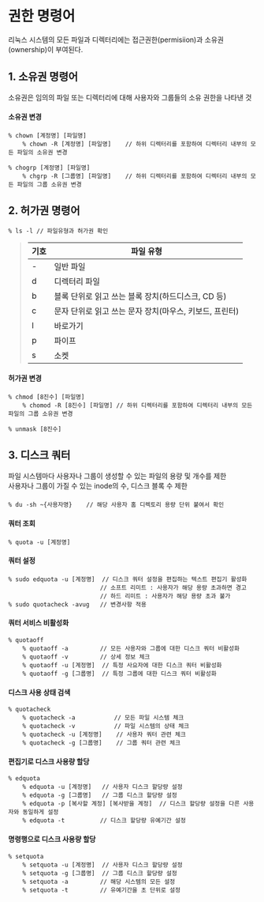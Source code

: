 # 권한 명령어

리눅스 시스템의 모든 파일과 디렉터리에는 접근권한(permisiion)과 소유권(ownership)이 부여된다.  


## 1. 소유권 명령어
소유권은 임의의 파일 또는 디렉터리에 대해 사용자와 그룹들의 소유 권한을 나타낸 것

#### 소유권 변경
    % chown [계정명] [파일명]
        % chown -R [계정명] [파일명]    // 하위 디렉터리를 포함하여 디렉터리 내부의 모든 파일의 소유권 변경
    
    % chogrp [계정명] [파일명]
        % chgrp -R [그룹명] [파일명]    // 하위 디렉터리를 포함하여 디렉터리 내부의 모든 파일의 그룹 소유권 변경

## 2. 허가권 명령어
    % ls -l // 파일유형과 허가권 확인

>|기호|파일 유형|
>|-|-|
>|-|일반 파일|
>|d|디렉터리 파일|
>|b|블록 단위로 읽고 쓰는 블록 장치(하드디스크, CD 등)|
>|c|문자 단위로 읽고 쓰는 문자 장치(마우스, 키보드, 프린터)|
>|l|바로가기|
>|p|파이프|
>|s|소켓|

#### 허가권 변경
    % chmod [8진수] [파일명]        
        % chomod -R [8진수] [파일명] // 하위 디렉터리를 포함하여 디렉터리 내부의 모든 파일의 그룹 소유권 변경

    % unmask [8진수]

## 3. 디스크 쿼터
파일 시스템마다 사용자나 그룹이 생성할 수 있는 파일의 용량 및 개수를 제한    
사용자나 그룹이 가질 수 있는 inode의 수, 디스크 블록 수 제한  

#### 
    % du -sh ~{사용자명}    // 해당 사용자 홈 디렉토리 용량 단위 붙여서 확인
    

#### 쿼터 조회

    % quota -u [계정명]

#### 쿼터 설정

    % sudo edquota -u [계정명]  // 디스크 쿼터 설정을 편집하는 텍스트 편집기 활성화
                              // 소프트 리미트 : 사용자가 해당 용량 초과하면 경고
                              // 하드 리미트 : 사용자가 해당 용량 초과 불가
    % sudo quotacheck -avug   // 변경사항 적용

#### 쿼터 서비스 비활성화

    % quotaoff 
        % quotaoff -a         // 모든 사용자와 그룹에 대한 디스크 쿼터 비활성화
        % quotaoff -v         // 상세 정보 체크
        % quotaoff -u [계정명]  // 특정 사요자에 대한 디스크 쿼터 비활성화
        % quotaoff -g [그룹명]  // 특정 그룹에 대한 디스크 쿼터 비활성화

#### 디스크 사용 상태 검색

    % quotacheck
        % quotacheck -a           // 모든 파일 시스템 체크
        % quotacheck -v           // 파일 시스템의 상태 체크
        % quotacheck -u [계정명]    // 사용자 쿼터 관련 체크
        % quotacheck -g [그룹명]    // 그룹 쿼터 관련 체크

#### 편집기로 디스크 사용량 할당

    % edquota
        % edquota -u [계정명]   // 사용자 디스크 할당량 설정
        % edquota -g [그룹명]   // 그룹 디스크 할당량 설정
        % edquota -p [복사할 계정] [복사받을 계정]  // 디스크 할당량 설정을 다른 사용자와 동일하게 설정
        % edquota -t          // 디스크 할당량 유예기간 설정
        
#### 명령행으로 디스크 사용량 할당

    % setquota
        % setquota -u [계정명]  // 사용자 디스크 할당량 설정
        % setquota -g [그룹명]  // 그룹 디스크 할당량 설정
        % setquota -a         // 해당 시스템의 모든 설정
        % setquota -t         // 유예기간을 초 단위로 설정
